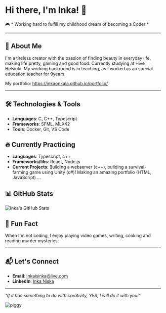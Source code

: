 # Hi there, I'm Inka! 👋

🎮 * Working hard to fulfill my childhood dream of becoming a Coder *

---

## 🌟 About Me
I'm a tireless creator with the passion of finding beauty in everyday life, making life pretty, gaming and good food. Currently studying at Hive Helsinki. 
My working backround is in teaching, as I worked as an special education teacher for 9years.

My portfolio:
https://inkaonkala.github.io/portfolio/


---

## 🛠️ Technologies & Tools
- **Languages**: C, C++, Typescript
- **Frameworks**: SFML, MLX42
- **Tools**: Docker, Git, VS Code

## 🔥 Currently Practicing
- **Languages**: Typescript, c++
- **Frameworks/libs**: React, Node.js
- **Current Projects**: Building a webserver (c++), building a survival-farming game using Unity (c#)! Making an amazing portfolio (HTML, JavaScript) ...


## 📊 GitHub Stats
![Inka's GitHub Stats](https://github-readme-stats.vercel.app/api?username=inkaonkala&show_icons=true&theme=radical)

## 🎉 Fun Fact
When I'm not coding, I enjoy playing video games, writing, cooking and reading murder mysteries.

---

## 📬 Let's Connect
- **Email**: [inkaisinka@live.com](mailto:inkaisinka@live.com)
- **LinkedIn**: [Inka Niska](https://linkedin.com/in/inka-niska-683045273)

---
*"If it has something to do with creativity, YES, I will do it with you!"*

![piggy](https://github.com/inkaonkala/inkaonkala/assets/70053619/b0f48cea-66d7-4760-a97c-7e107bc976b6)

